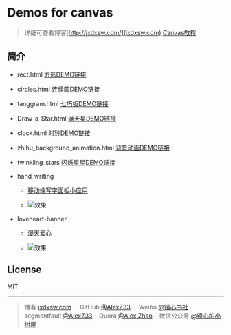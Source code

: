 ﻿# Demos for canvas
> 详细可查看博客[http://jxdxsw.com/](jxdxsw.com)
> [Canvas教程](https://developer.mozilla.org/zh-CN/docs/Web/API/Canvas_API/Tutorial)
## 简介
- rect.html
 [方形DEMO链接](https://alexz33.github.io/canvas_demo/rect.html)
- circles.html
[连续圆DEMO链接](https://alexz33.github.io/canvas_demo/circles.html)

- tanggram.html
[七巧板DEMO链接](https://alexz33.github.io/canvas_demo/tangram.html)

- Draw_a_Star.html
[满天星DEMO链接](http://jxdxsw.com/canvas_demo/Draw_a_Star.html)

- clock.html
[时钟DEMO链接](http://jxdxsw.com/canvas_demo/clock.html)

- zhihu_background_animation.html
[背景动画DEMO链接](http://jxdxsw.com/canvas_demo/zhihu_background_animation.html)

- twinkling_stars
[闪烁星星DEMO链接](http://jxdxsw.com/canvas_demo/twinkling_stars/twinkling_stars.html)

- hand_writing
	- [移动端写字面板小应用](http://jxdxsw.com/canvas_demo/hand_writing/handwriting.html)

	- ![效果](http://on891bjlf.bkt.clouddn.com/gif/handwriting.gif)
- loveheart-banner
	- [漫天爱心](http://jxdxsw.com/canvas_demo/loveheart-banner.html)

	- ![效果](http://on891bjlf.bkt.clouddn.com/gif/GIdF.gif)
## License

MIT

---

> 博客 [jxdxsw.com](http://jxdxsw.com) &nbsp;&middot;&nbsp;
> GitHub [@AlexZ33](https://github.com/AlexZ33) &nbsp;&middot;&nbsp;
> Weibo [@镜心书社](http://weibo.com/jxtreehouse)&nbsp;&middot;&nbsp;
> segmentfault [@AlexZ33](https://segmentfault.com/u/alexz33)&nbsp;&middot;&nbsp;
> Quora [@Alex Zhao](https://www.quora.com/profile/Alex-Zhao-20)&nbsp;&middot;&nbsp;
> 微信公众号 [@镜心的小树屋](http://on891bjlf.bkt.clouddn.com/image/wechat%E5%BE%AE%E4%BF%A1%E5%85%AC%E4%BC%97%E5%8F%B7.jpg)
